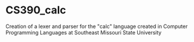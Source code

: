# CS390_calc
Creation of a lexer and parser for the "calc" language created in Computer Programming Languages at Southeast Missouri State University
